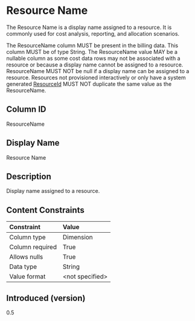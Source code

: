 # Resource Name

The Resource Name is a display name assigned to a resource. It is commonly used for cost analysis, reporting, and
allocation scenarios.

The ResourceName column MUST be present in the billing data. This column MUST be of type String. The ResourceName value
MAY be a nullable column as some cost data rows may not be associated with a resource or because a display name cannot
be assigned to a resource. ResourceName MUST NOT be null if a display name can be assigned to a resource. Resources not
provisioned interactively or only have a system generated [ResourceId](#resourceid) MUST NOT duplicate the same value as the ResourceName.

## Column ID

ResourceName

## Display Name

Resource Name

## Description

Display name assigned to a resource.

## Content Constraints

|    Constraint   |      Value      |
|:----------------|:----------------|
| Column type     | Dimension       |
| Column required | True            |
| Allows nulls    | True            |
| Data type       | String          |
| Value format    | \<not specified> |

## Introduced (version)

0.5
